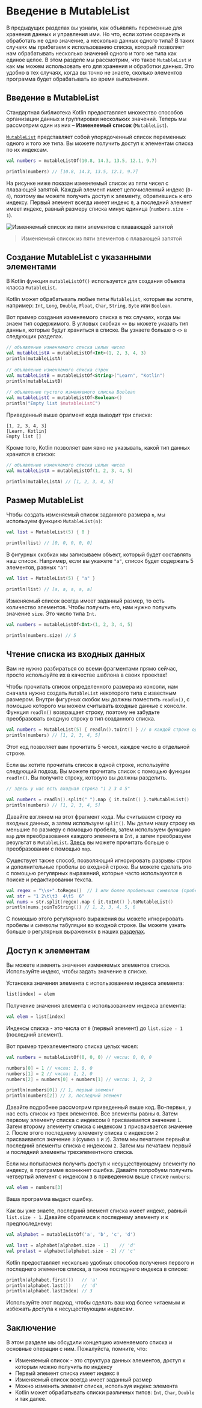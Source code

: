 # Введение в MutableList

В предыдущих разделах вы узнали, как объявлять переменные для хранения данных и управления ими.
Но что, если хотим сохранить и обработать не одно значение, а несколько данных одного типа? 
В таких случаях мы прибегаем к использованию списка, 
который позволяет нам обрабатывать несколько значений одного и того же типа как единое целое. 
В этом разделе мы рассмотрим, что такое `MutableList` и как мы можем использовать его для хранения и обработки данных. 
Это удобно в тех случаях, когда вы точно не знаете, сколько элементов программа будет обрабатывать во время выполнения.

## Введение в MutableList

Стандартная библиотека Kotlin предоставляет множество способов организации данных и группировки нескольких значений. 
Теперь мы рассмотрим один из них – **Изменяемый список** (`MutableList`).

[`MutableList`](https://kotlinlang.org/api/latest/jvm/stdlib/kotlin.collections/-mutable-list/)
представляет собой упорядоченный список переменных одного и того же типа. 
Вы можете получить доступ к элементам списка по их индексам.

```kotlin
val numbers = mutableListOf(10.8, 14.3, 13.5, 12.1, 9.7) 

println(numbers) // [10.8, 14.3, 13.5, 12.1, 9.7]
```

На рисунке ниже показан изменяемый список из пяти чисел с плавающей запятой. 
Каждый элемент имеет целочисленный индекс (`0-4`), поэтому вы можете получить доступ к элементу, 
обратившись к его индексу. Первый элемент всегда имеет индекс `0`, а последний элемент имеет индекс, 
равный размеру списка минус единица (`numbers.size - 1`).

![Изменяемый список из пяти элементов с плавающей запятой](intruduction-to-mutable-list-0.svg)
> Изменяемый список из пяти элементов с плавающей запятой

## Создание MutableList с указанными элементами

В Kotlin функция `mutableListOf()` используется для создания объекта класса `MutableList`.

Kotlin может обрабатывать любые типы `MutableList`, которые вы хотите,
например: `Int`, `Long`, `Double`, `Float`, `Char`, `String`, `Byte` или `Boolean`.

Вот пример создания изменяемого списка в тех случаях, когда мы знаем тип содержимого. 
В угловых скобках `<>` вы можете указать тип данных, которые будут храниться в списке. 
Вы узнаете больше о `<>` в следующих разделах.

```kotlin
// объявление изменяемого списка целых чисел
val mutableListA = mutableListOf<Int>(1, 2, 3, 4, 3)
println(mutableListA)
  
// объявление изменяемого списка строк
val mutableListB = mutableListOf<String>("Learn", "Kotlin")
println(mutableListB)
  
// объявление пустого изменяемого списка Boolean
val mutableListC = mutableListOf<Boolean>()
println("Empty list $mutableListC")
```

Приведенный выше фрагмент кода выводит три списка:

```
[1, 2, 3, 4, 3]
[Learn, Kotlin]
Empty list []
```

Кроме того, Kotlin позволяет вам явно не указывать, какой тип данных хранится в списке:

```kotlin
// объявление изменяемого списка целых чисел
val mutableListA = mutableListOf(1, 2, 3, 4, 5)

println(mutableListA) // [1, 2, 3, 4, 5]
```

## Размер MutableList

Чтобы создать изменяемый список заданного размера `n`, мы используем функцию `MutableList(n)`:

```kotlin
val list = MutableList(5) { 0 }

println(list) // [0, 0, 0, 0, 0]
```

В фигурных скобках мы записываем объект, который будет составлять наш список. 
Например, если вы укажете `"a"`, список будет содержать 5 элементов, равных `"a"`:

```kotlin
val list = MutableList(5) { "a" }

println(list) // [a, a, a, a, a]
```

Изменяемый список всегда имеет заданный размер, то есть количество элементов. 
Чтобы получить его, нам нужно получить значение `size`. Это число типа `Int`.

```kotlin
val numbers = mutableListOf<Int>(1, 2, 3, 4, 5)

println(numbers.size) // 5 
```

## Чтение списка из входных данных

Вам не нужно разбираться со всеми фрагментами прямо сейчас, просто используйте их в качестве шаблона в своих проектах!

Чтобы прочитать список определенного размера из консоли, 
нам сначала нужно создать `MutableList` некоторого типа с известным размером. 
Внутри фигурных скобок мы должны поместить `readln()`, с помощью которого мы можем считывать входные данные с консоли. 
Функция `readln()` возвращает строку, поэтому не забудьте преобразовать входную строку в тип созданного списка.

```kotlin
val numbers = MutableList(5) { readln().toInt() } // в каждой строке одиночные числа от 1 до 5
println(numbers) // [1, 2, 3, 4, 5]
```

Этот код позволяет вам прочитать 5 чисел, каждое число в отдельной строке.

Если вы хотите прочитать список в одной строке, используйте следующий подход. 
Вы можете прочитать список с помощью функции `readln()`. Вы получите строку, которую вы должны разделить.

```kotlin
// здесь у нас есть входная строка "1 2 3 4 5"

val numbers = readln().split(" ").map { it.toInt() }.toMutableList()
println(numbers) // [1, 2, 3, 4, 5]
```

Давайте взглянем на этот фрагмент кода. Мы считываем строку из входных данных, а затем используем `split()`. 
Мы делим нашу строку на меньшие по размеру с помощью пробела, 
затем используем функцию `map` для преобразования каждого элемента в `Int`, 
а затем преобразуем результат в `MutableList`. 
[Здесь](https://kotlinlang.org/docs/collection-transformations.html#map) 
вы можете прочитать больше о преобразовании с помощью `map`.

Существует также способ, позволяющий игнорировать разрывы строк и дополнительные пробелы во входной строке. 
Вы можете сделать это с помощью регулярных выражений, 
которые часто используются в поиске и редактировании текста.

```kotlin
val regex = "\\s+".toRegex()  // 1 или более пробельных символов (пробел, табуляция и т.д.)
val str = "1 2\t\t3  4\t5  6"
val nums = str.split(regex).map { it.toInt() }.toMutableList()
println(nums.joinToString()) // 1, 2, 3, 4, 5, 6
```

С помощью этого регулярного выражения вы можете игнорировать пробелы и символы табуляции во входной строке. 
Вы можете узнать больше о регулярных выражениях в наших [разделах](../../additional-instruments/regex/regexps.md).

## Доступ к элементам

Вы можете изменять значения изменяемых элементов списка. Используйте индекс, чтобы задать значение в списке.

Установка значения элемента с использованием индекса элемента:

```kotlin
list[index] = elem
```

Получение значения элемента с использованием индекса элемента:

```kotlin
val elem = list[index]
```

Индексы списка - это числа от `0` (первый элемент) до `list.size - 1` (последний элемент).

Вот пример трехэлементного списка целых чисел:

```kotlin
val numbers = mutableListOf(0, 0, 0) // числа: 0, 0, 0

numbers[0] = 1 // числа: 1, 0, 0
numbers[1] = 2 // числа: 1, 2, 0
numbers[2] = numbers[0] + numbers[1] // числа: 1, 2, 3

println(numbers[0]) // 1, первый элемент
println(numbers[2]) // 3, последний элемент
```

Давайте подробнее рассмотрим приведенный выше код. Во-первых, у нас есть список из трех элементов. 
Все элементы равны `0`. Затем первому элементу списка с индексом `0` присваивается значение `1`. 
Затем второму элементу списка с индексом `1` присваивается значение `2`. 
После этого последнему элементу списка с индексом `2` присваивается значение `3` (сумма `1` и `2`). 
Затем мы печатаем первый и последний элементы списка с индексом `2`. 
Затем мы печатаем первый и последний элементы трехэлементного списка.

Если мы попытаемся получить доступ к несуществующему элементу по индексу, в программе возникнет ошибка. 
Давайте попробуем получить четвертый элемент с индексом `3` в приведенном выше списке `numbers`:

```kotlin
val elem = numbers[3]
```

Ваша программа выдаст ошибку.

Как вы уже знаете, последний элемент списка имеет индекс, равный `list.size - 1`. 
Давайте обратимся к последнему элементу и к предпоследнему:

```kotlin
val alphabet = mutableListOf('a', 'b', 'c', 'd')

val last = alphabet[alphabet.size - 1]    // 'd'
val prelast = alphabet[alphabet.size - 2] // 'c'
```

Kotlin предоставляет несколько удобных способов получения первого и последнего элементов списка, 
а также последнего индекса в списке:

```kotlin
println(alphabet.first())   // 'a'
println(alphabet.last())    // 'd'
println(alphabet.lastIndex) // 3
```

Используйте этот подход, чтобы сделать ваш код более читаемым и избежать доступа к несуществующим индексам.

## Заключение

В этом разделе мы обсудили концепцию изменяемого списка и основные операции с ним. Пожалуйста, помните, что:
- Изменяемый список - это структура данных элементов, доступ к которым можно получить по индексу
- Первый элемент списка имеет индекс `0`
- Изменяемый список всегда имеет заданный размер
- Можно изменить элемент списка, используя индекс элемента
- Kotlin может обрабатывать списки различных типов: `Int`, `Char`, `Double` и так далее.
